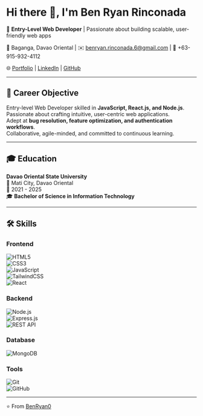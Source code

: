 # Hi there 👋, I'm Ben Ryan Rinconada  

🎯 **Entry-Level Web Developer** | Passionate about building scalable, user-friendly web apps  

📍 Baganga, Davao Oriental | ✉️ benryan.rinconada.6@gmail.com | 📱 +63-915-932-4112  

🌐 [Portfolio](https://ben-ryan-rinconada.vercel.app) | [LinkedIn](https://linkedin.com/in/ben-ryan-rinconada) | [GitHub](https://github.com/BenRyan0)

---

## 🎯 Career Objective  
Entry-level Web Developer skilled in **JavaScript, React.js, and Node.js**.  
Passionate about crafting intuitive, user-centric web applications.  
Adept at **bug resolution, feature optimization, and authentication workflows**.  
Collaborative, agile-minded, and committed to continuous learning.  

---

## 🎓 Education  
**Davao Oriental State University**  
📍 Mati City, Davao Oriental  
📅 2021 - 2025  
🎓 **Bachelor of Science in Information Technology**  

---

## 🛠 Skills  

### Frontend  
![HTML5](https://img.shields.io/badge/HTML5-E34F26?style=for-the-badge&logo=html5&logoColor=white)  
![CSS3](https://img.shields.io/badge/CSS3-1572B6?style=for-the-badge&logo=css3&logoColor=white)  
![JavaScript](https://img.shields.io/badge/JavaScript-F7DF1E?style=for-the-badge&logo=javascript&logoColor=black)  
![TailwindCSS](https://img.shields.io/badge/Tailwind_CSS-38B2AC?style=for-the-badge&logo=tailwind-css&logoColor=white)  
![React](https://img.shields.io/badge/React-61DAFB?style=for-the-badge&logo=react&logoColor=black)  

### Backend  
![Node.js](https://img.shields.io/badge/Node.js-339933?style=for-the-badge&logo=node.js&logoColor=white)  
![Express.js](https://img.shields.io/badge/Express.js-000000?style=for-the-badge&logo=express&logoColor=white)  
![REST API](https://img.shields.io/badge/REST-02569B?style=for-the-badge&logo=postman&logoColor=white)  

### Database  
![MongoDB](https://img.shields.io/badge/MongoDB-47A248?style=for-the-badge&logo=mongodb&logoColor=white)  

### Tools  
![Git](https://img.shields.io/badge/Git-F05032?style=for-the-badge&logo=git&logoColor=white)  
![GitHub](https://img.shields.io/badge/GitHub-181717?style=for-the-badge&logo=github&logoColor=white)  


---

⭐️ From [BenRyan0](https://github.com/BenRyan0)  

